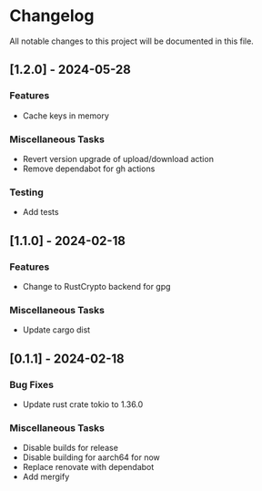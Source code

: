 # Changelog

All notable changes to this project will be documented in this file.

## [1.2.0] - 2024-05-28

### Features

- Cache keys in memory

### Miscellaneous Tasks

- Revert version upgrade of upload/download action
- Remove dependabot for gh actions

### Testing

- Add tests

<!-- generated by git-cliff -->
## [1.1.0] - 2024-02-18

### Features

- Change to RustCrypto backend for gpg

### Miscellaneous Tasks

- Update cargo dist

<!-- generated by git-cliff -->
## [0.1.1] - 2024-02-18

### Bug Fixes

- Update rust crate tokio to 1.36.0

### Miscellaneous Tasks

- Disable builds for release
- Disable building for aarch64 for now
- Replace renovate with dependabot
- Add mergify

<!-- generated by git-cliff -->
